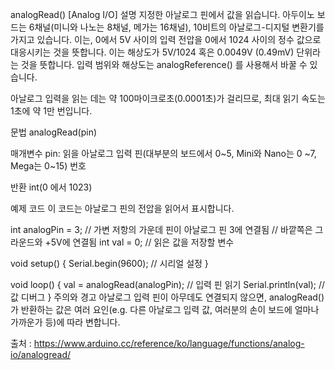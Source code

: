 analogRead()
[Analog I/O]
설명
지정한 아날로그 핀에서 값을 읽습니다. 아두이노 보드는 6채널(미니와 나노는 8채널, 메가는 16채널), 10비트의 아날로그-디지털 변환기를 가지고 있습니다. 이는, 0에서 5V 사이의 입력 전압을 0에서 1024 사이의 정수 값으로 대응시키는 것을 뜻합니다. 이는 해상도가 5V/1024 혹은 0.0049V (0.49mV) 단위라는 것을 뜻합니다. 입력 범위와 해상도는 analogReference() 를 사용해서 바꿀 수 있습니다.

아날로그 입력을 읽는 데는 약 100마이크로초(0.0001초)가 걸리므로, 최대 읽기 속도는 1초에 약 1만 번입니다.

문법
analogRead(pin)

매개변수
pin: 읽을 아날로그 입력 핀(대부분의 보드에서 0~5, Mini와 Nano는 0 ~7, Mega는 0~15) 번호

반환
int(0 에서 1023)

예제 코드
이 코드는 아날로그 핀의 전압을 읽어서 표시합니다.

int analogPin = 3;  // 가변 저항의 가운데 핀이 아날로그 핀 3에 연결됨
                    // 바깥쪽은 그라운드와 +5V에 연결됨
int val = 0;        // 읽은 값을 저장할 변수

void setup() {
  Serial.begin(9600); //  시리얼 설정
}

void loop() {
  val = analogRead(analogPin);  // 입력 핀 읽기
  Serial.println(val);          // 값 디버그
}
주의와 경고
아날로그 입력 핀이 아무데도 연결되지 않으면, analogRead()가 반환하는 값은 여러 요인(e.g. 다른 아날로그 입력 값, 여러분의 손이 보드에 얼마나 가까운가 등)에 따라 변합니다.


출처 : https://www.arduino.cc/reference/ko/language/functions/analog-io/analogread/